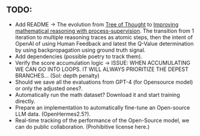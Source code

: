 ## TODO:

- Add README -> The evolution from [Tree of Thought](https://arxiv.org/abs/2305.10601) to [Improving mathematical reasoning with process-supervision](https://openai.com/research/improving-mathematical-reasoning-with-process-supervision). The transition from 1 iteration to multiple reasoning traces as atomic steps, then the intent of OpenAI of using Human Feedback and latest the Q-Value determination by using backpropagation using ground truth signal.
- Add dependencies (possible poetry to track them).
- Verify the score accumulation logic -> ISSUE: WHEN ACCUMULATING WE CAN GO INTO LOOPS. IT WILL ALWAYS PRIORITIZE THE DEPEST BRANCHES... (Sol: depth penalty)
- Should we save all the evaluations from GPT-4 (for Opensource model) or only the adjusted ones?.
- Automatically run the math dataset? Download it and start training directly.
- Prepare an implementation to automatically fine-tune an Open-source LLM data. (OpenHermes2.5?).
- Real-time tracking of the performance of the Open-Source model, we can do public collaboration. (Prohibitive license here.)